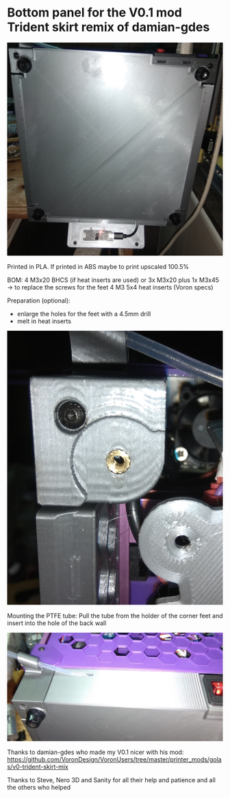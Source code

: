 # Bottom panel for the V0.1 mod Trident skirt remix of damian-gdes
![bottom view](images/bottom_view.jpg)

Printed in PLA. If printed in ABS maybe to print upscaled 100.5%

BOM:
4 M3x20 BHCS (if heat inserts are used) or 3x M3x20 plus 1x M3x45 -> to replace the screws for the feet
4 M3 5x4 heat inserts (Voron specs)

Preparation (optional):
- enlarge the holes for the feet with a 4.5mm drill
- melt in heat inserts

![2](images/2.jpg)

Mounting the PTFE tube:
Pull the tube from the holder of the corner feet and insert into the hole of the back wall

![Image of PTFE tube](images/3.jpg)


Thanks to damian-gdes who made my V0.1 nicer
with his mod: https://github.com/VoronDesign/VoronUsers/tree/master/printer_mods/golas/v0-trident-skirt-mix

 Thanks to Steve, Nero 3D and Sanity for all their help and patience and all the others who helped


